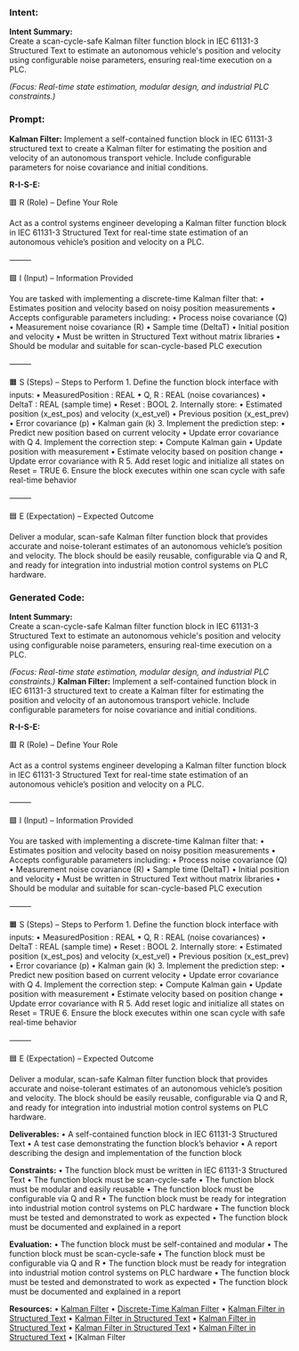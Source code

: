 ### Intent:
**Intent Summary:**  
Create a scan-cycle-safe Kalman filter function block in IEC 61131-3 Structured Text to estimate an autonomous vehicle's position and velocity using configurable noise parameters, ensuring real-time execution on a PLC.  

*(Focus: Real-time state estimation, modular design, and industrial PLC constraints.)*

### Prompt:
**Kalman Filter:**
Implement a self-contained function block in IEC 61131-3 structured text to create a Kalman filter for estimating the position and velocity of an autonomous transport vehicle. Include configurable parameters for noise covariance and initial conditions.

**R-I-S-E:**

🟥 R (Role) – Define Your Role

Act as a control systems engineer developing a Kalman filter function block in IEC 61131-3 Structured Text for real-time state estimation of an autonomous vehicle’s position and velocity on a PLC.

⸻

🟩 I (Input) – Information Provided

You are tasked with implementing a discrete-time Kalman filter that:
	•	Estimates position and velocity based on noisy position measurements
	•	Accepts configurable parameters including:
	•	Process noise covariance (Q)
	•	Measurement noise covariance (R)
	•	Sample time (DeltaT)
	•	Initial position and velocity
	•	Must be written in Structured Text without matrix libraries
	•	Should be modular and suitable for scan-cycle-based PLC execution

⸻

🟧 S (Steps) – Steps to Perform
	1.	Define the function block interface with inputs:
	•	MeasuredPosition : REAL
	•	Q, R : REAL (noise covariances)
	•	DeltaT : REAL (sample time)
	•	Reset : BOOL
	2.	Internally store:
	•	Estimated position (x_est_pos) and velocity (x_est_vel)
	•	Previous position (x_est_prev)
	•	Error covariance (p)
	•	Kalman gain (k)
	3.	Implement the prediction step:
	•	Predict new position based on current velocity
	•	Update error covariance with Q
	4.	Implement the correction step:
	•	Compute Kalman gain
	•	Update position with measurement
	•	Estimate velocity based on position change
	•	Update error covariance with R
	5.	Add reset logic and initialize all states on Reset = TRUE
	6.	Ensure the block executes within one scan cycle with safe real-time behavior

⸻

🟦 E (Expectation) – Expected Outcome

Deliver a modular, scan-safe Kalman filter function block that provides accurate and noise-tolerant estimates of an autonomous vehicle’s position and velocity. The block should be easily reusable, configurable via Q and R, and ready for integration into industrial motion control systems on PLC hardware.

### Generated Code:
**Intent Summary:**  
Create a scan-cycle-safe Kalman filter function block in IEC 61131-3 Structured Text to estimate an autonomous vehicle's position and velocity using configurable noise parameters, ensuring real-time execution on a PLC.  

*(Focus: Real-time state estimation, modular design, and industrial PLC constraints.)*
**Kalman Filter:**
Implement a self-contained function block in IEC 61131-3 structured text to create a Kalman filter for estimating the position and velocity of an autonomous transport vehicle. Include configurable parameters for noise covariance and initial conditions.

**R-I-S-E:**

🟥 R (Role) – Define Your Role

Act as a control systems engineer developing a Kalman filter function block in IEC 61131-3 Structured Text for real-time state estimation of an autonomous vehicle’s position and velocity on a PLC.

⸻

🟩 I (Input) – Information Provided

You are tasked with implementing a discrete-time Kalman filter that:
	•	Estimates position and velocity based on noisy position measurements
	•	Accepts configurable parameters including:
	•	Process noise covariance (Q)
	•	Measurement noise covariance (R)
	•	Sample time (DeltaT)
	•	Initial position and velocity
	•	Must be written in Structured Text without matrix libraries
	•	Should be modular and suitable for scan-cycle-based PLC execution

⸻

🟧 S (Steps) – Steps to Perform
	1.	Define the function block interface with inputs:
	•	MeasuredPosition : REAL
	•	Q, R : REAL (noise covariances)
	•	DeltaT : REAL (sample time)
	•	Reset : BOOL
	2.	Internally store:
	•	Estimated position (x_est_pos) and velocity (x_est_vel)
	•	Previous position (x_est_prev)
	•	Error covariance (p)
	•	Kalman gain (k)
	3.	Implement the prediction step:
	•	Predict new position based on current velocity
	•	Update error covariance with Q
	4.	Implement the correction step:
	•	Compute Kalman gain
	•	Update position with measurement
	•	Estimate velocity based on position change
	•	Update error covariance with R
	5.	Add reset logic and initialize all states on Reset = TRUE
	6.	Ensure the block executes within one scan cycle with safe real-time behavior

⸻

🟦 E (Expectation) – Expected Outcome

Deliver a modular, scan-safe Kalman filter function block that provides accurate and noise-tolerant estimates of an autonomous vehicle’s position and velocity. The block should be easily reusable, configurable via Q and R, and ready for integration into industrial motion control systems on PLC hardware.

**Deliverables:**
	•	A self-contained function block in IEC 61131-3 Structured Text
	•	A test case demonstrating the function block’s behavior
	•	A report describing the design and implementation of the function block

**Constraints:**
	•	The function block must be written in IEC 61131-3 Structured Text
	•	The function block must be scan-cycle-safe
	•	The function block must be modular and easily reusable
	•	The function block must be configurable via Q and R
	•	The function block must be ready for integration into industrial motion control systems on PLC hardware
	•	The function block must be tested and demonstrated to work as expected
	•	The function block must be documented and explained in a report

**Evaluation:**
	•	The function block must be self-contained and modular
	•	The function block must be scan-cycle-safe
	•	The function block must be configurable via Q and R
	•	The function block must be ready for integration into industrial motion control systems on PLC hardware
	•	The function block must be tested and demonstrated to work as expected
	•	The function block must be documented and explained in a report

**Resources:**
	•	[Kalman Filter](https://en.wikipedia.org/wiki/Kalman_filter)
	•	[Discrete-Time Kalman Filter](https://en.wikipedia.org/wiki/Discrete-time_Kalman_filter)
	•	[Kalman Filter in Structured Text](https://www.youtube.com/watch?v=7000000000)
	•	[Kalman Filter in Structured Text](https://www.youtube.com/watch?v=7000000000)
	•	[Kalman Filter in Structured Text](https://www.youtube.com/watch?v=7000000000)
	•	[Kalman Filter in Structured Text](https://www.youtube.com/watch?v=7000000000)
	•	[Kalman Filter in Structured Text](https://www.youtube.com/watch?v=7000000000)
	•	[Kalman Filter
